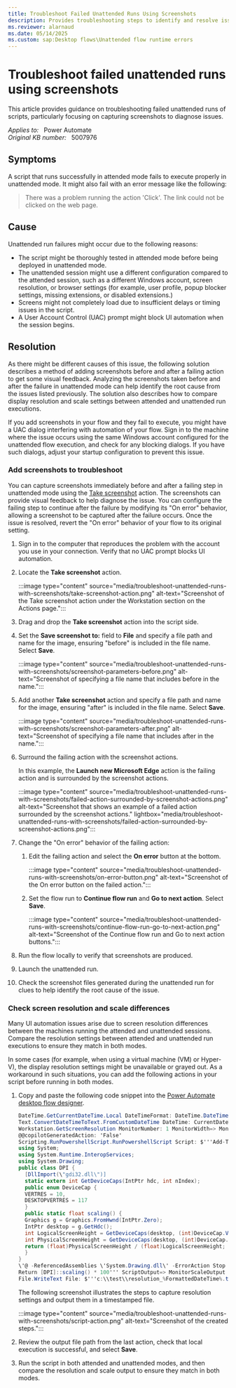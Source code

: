 ```yaml
---
title: Troubleshoot Failed Unattended Runs Using Screenshots
description: Provides troubleshooting steps to identify and resolve issues causing unattended runs to fail in Microsoft Power Automate.
ms.reviewer: alarnaud
ms.date: 05/14/2025
ms.custom: sap:Desktop flows\Unattended flow runtime errors
---
```

# Troubleshoot failed unattended runs using screenshots

This article provides guidance on troubleshooting failed unattended runs of scripts, particularly focusing on capturing screenshots to diagnose issues.

_Applies to:_ &nbsp; Power Automate  
_Original KB number:_ &nbsp; 5007976  

## Symptoms

A script that runs successfully in attended mode fails to execute properly in unattended mode. It might also fail with an error message like the following:

> There was a problem running the action 'Click'. The link could not be clicked on the web page.

## Cause

Unattended run failures might occur due to the following reasons:

- The script might be thoroughly tested in attended mode before being deployed in unattended mode.
- The unattended session might use a different configuration compared to the attended session, such as a different Windows account, screen resolution, or browser settings (for example, user profile, popup blocker settings, missing extensions, or disabled extensions.)
- Screens might not completely load due to insufficient delays or timing issues in the script.
- A User Account Control (UAC) prompt might block UI automation when the session begins.

## Resolution

As there might be different causes of this issue, the following solution describes a method of adding screenshots before and after a failing action to get some visual feedback. Analyzing the screenshots taken before and after the failure in unattended mode can help identify the root cause from the issues listed previously. The solution also describes how to compare display resolution and scale settings between attended and unattended run executions.

If you add screenshots in your flow and they fail to execute, you might have a UAC dialog interfering with automation of your flow. Sign in to the machine where the issue occurs using the same Windows account configured for the unattended flow execution, and check for any blocking dialogs. If you have such dialogs, adjust your startup configuration to prevent this issue.

### Add screenshots to troubleshoot

You can capture screenshots immediately before and after a failing step in unattended mode using the [Take screenshot](/power-automate/desktop-flows/actions-reference/workstation#takescreenshotbase) action. The screenshots can provide visual feedback to help diagnose the issue. You can configure the failing step to continue after the failure by modifying its "On error" behavior, allowing a screenshot to be captured after the failure occurs. Once the issue is resolved, revert the "On error" behavior of your flow to its original setting.

1. Sign in to the computer that reproduces the problem with the account you use in your connection. Verify that no UAC prompt blocks UI automation.

1. Locate the **Take screenshot** action.

   :::image type="content" source="media/troubleshoot-unattended-runs-with-screenshots/take-screenshot-action.png" alt-text="Screenshot of the Take screenshot action under the Workstation section on the Actions page.":::

1. Drag and drop the **Take screenshot** action into the script side.

1. Set the **Save screenshot to:** field to **File** and specify a file path and name for the image, ensuring "before" is included in the file name. Select **Save**.

   :::image type="content" source="media/troubleshoot-unattended-runs-with-screenshots/screenshot-parameters-before.png" alt-text="Screenshot of specifying a file name that includes before in the name.":::

1. Add another **Take screenshot** action and specify a file path and name for the image, ensuring "after" is included in the file name. Select **Save**.

   :::image type="content" source="media/troubleshoot-unattended-runs-with-screenshots/screenshot-parameters-after.png" alt-text="Screenshot of specifying a file name that includes after in the name.":::

1. Surround the failing action with the screenshot actions.

   In this example, the **Launch new Microsoft Edge** action is the failing action and is surrounded by the screenshot actions.

   :::image type="content" source="media/troubleshoot-unattended-runs-with-screenshots/failed-action-surrounded-by-screenshot-actions.png" alt-text="Screenshot that shows an example of a failed action surrounded by the screenshot actions." lightbox="media/troubleshoot-unattended-runs-with-screenshots/failed-action-surrounded-by-screenshot-actions.png":::

1. Change the "On error" behavior of the failing action:

   1. Edit the failing action and select the **On error** button at the bottom.

      :::image type="content" source="media/troubleshoot-unattended-runs-with-screenshots/on-error-button.png" alt-text="Screenshot of the On error button on the failed action.":::

   1. Set the flow run to **Continue flow run** and **Go to next action**. Select **Save**.

      :::image type="content" source="media/troubleshoot-unattended-runs-with-screenshots/continue-flow-run-go-to-next-action.png" alt-text="Screenshot of the Continue flow run and Go to next action buttons.":::

1. Run the flow locally to verify that screenshots are produced.
1. Launch the unattended run.
1. Check the screenshot files generated during the unattended run for clues to help identify the root cause of the issue.

### Check screen resolution and scale differences

Many UI automation issues arise due to screen resolution differences between the machines running the attended and unattended sessions. Compare the resolution settings between attended and unattended run executions to ensure they match in both modes.  

In some cases (for example, when using a virtual machine (VM) or Hyper-V), the display resolution settings might be unavailable or grayed out. As a workaround in such situations, you can add the following actions in your script before running in both modes.

1. Copy and paste the following code snippet into the [Power Automate desktop flow designer](/power-automate/desktop-flows/flow-designer).

    ```csharp
    DateTime.GetCurrentDateTime.Local DateTimeFormat: DateTime.DateTimeFormat.DateAndTime CurrentDateTime=> CurrentDateTime
    Text.ConvertDateTimeToText.FromCustomDateTime DateTime: CurrentDateTime CustomFormat: $'''yyyy_MM_dd_hh_mm_ss''' Result=> FormattedDateTime
    Workstation.GetScreenResolution MonitorNumber: 1 MonitorWidth=> MonitorWidth MonitorHeight=> MonitorHeight MonitorBitCount=> MonitorBitCount MonitorFrequency=> MonitorFrequency
    @@copilotGeneratedAction: 'False'
    Scripting.RunPowershellScript.RunPowershellScript Script: $'''Add-Type @\'
    using System; 
    using System.Runtime.InteropServices;
    using System.Drawing;
    public class DPI {  
      [DllImport(\"gdi32.dll\")]
      static extern int GetDeviceCaps(IntPtr hdc, int nIndex);
      public enum DeviceCap {
      VERTRES = 10,
      DESKTOPVERTRES = 117
      }
      public static float scaling() {
      Graphics g = Graphics.FromHwnd(IntPtr.Zero);
      IntPtr desktop = g.GetHdc();
      int LogicalScreenHeight = GetDeviceCaps(desktop, (int)DeviceCap.VERTRES);
      int PhysicalScreenHeight = GetDeviceCaps(desktop, (int)DeviceCap.DESKTOPVERTRES);
      return (float)PhysicalScreenHeight / (float)LogicalScreenHeight;
      }
    }
    \'@ -ReferencedAssemblies \'System.Drawing.dll\' -ErrorAction Stop
    Return [DPI]::scaling() * 100''' ScriptOutput=> MonitorScaleOutput
    File.WriteText File: $'''c:\\test\\resolution_%FormattedDateTime%.txt''' TextToWrite: $'''height: %MonitorHeight% width: %MonitorWidth% frequency: %MonitorFrequency% bitCount: %MonitorBitCount% scale: %MonitorScaleOutput%''' AppendNewLine: True IfFileExists: File.IfFileExists.Overwrite Encoding: File.FileEncoding.Unicode
    ```

   The following screenshot illustrates the steps to capture resolution settings and output them in a timestamped file.

   :::image type="content" source="media/troubleshoot-unattended-runs-with-screenshots/script-action.png" alt-text="Screenshot of the created steps.":::

1. Review the output file path from the last action, check that local execution is successful, and select **Save**.

1. Run the script in both attended and unattended modes, and then compare the resolution and scale output to ensure they match in both modes.
